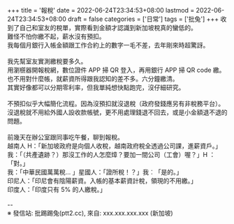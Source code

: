 +++
title = '報稅'
date = 2022-06-24T23:34:53+08:00
lastmod = 2022-06-24T23:34:53+08:00
draft = false
categories = ['日常']
tags = ['批兔']
+++
收到了自己和室友的稅單，實際看到金額才認識到新加坡稅真的蠻低的。<br>
難怪不怕你繳不起，薪水沒有預扣。<br>
我每個月銀行入帳金額跟工作合約上的數字一毛不差，去年剛來時超驚訝。<br>
<br>
我先幫室友實測繳稅要多久。<br>
用瀏𣞢器開報稅網，數位證件 APP 掃 QR 登入，再用銀行 APP 掃 QR code 繳。<br>
也不用對什麼帳，就薪資所得跟我認知的差不多。六分鐘繳清。<br>
其實好像都可以分期零利率，但我單純想快點跑完，沒仔細研究。<br>
<br>
不預扣似乎大幅簡化流程。因為沒預扣就沒退稅（政府發錢應另有非稅務平台）。<br>
沒退稅就不用給外國人設收款帳號，更不用處理錢退不回去，或是小金額退不退的問題。<br>
<br>
前幾天在辦公室跟同事吃午餐，聊到報稅。<br>
越南人 H：「新加坡政府是向個人收稅，越南政府稅全透過公司課，進薪資戶。」<br>
我：「（共產遺跡？）那沒工作的人怎麼𤍤？要加一間公司（工會）喔？」H ：「對。」<br>
我：「中華民國萬萬稅… 」星國人：「證所稅！？」我︰「是的。」<br>
印尼人：「印尼會有陰陽薪資。入帳的基本薪資計稅，領現的不用繳。」<br>
印度人：「印度只有 5% 的人繳稅。」<br>
<br>
--<br>
※ 發信站: 批踢踢兔(ptt2.cc), 來自: xxx.xxx.xxx.xxx (新加坡)<br>
